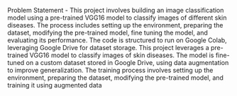 Problem Statement - This project involves building an image classification model using a pre-trained VGG16 model to classify images of different skin diseases. The process includes setting up the environment, preparing the dataset, modifying the pre-trained model, fine tuning the model, and evaluating its performance. The code is structured to run on Google Colab, leveraging Google Drive for dataset storage. This project leverages a pre-trained VGG16 model to classify images of skin diseases. The model is fine-tuned on a custom dataset stored in Google Drive, using data augmentation to improve generalization. The training process involves setting up the environment, preparing the dataset, modifying the pre-trained model, and training it using augmented data




